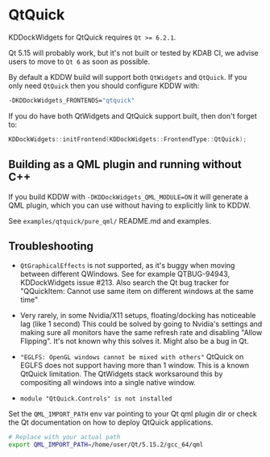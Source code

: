 # QtQuick

KDDockWidgets for QtQuick requires `Qt >= 6.2.1`.

Qt 5.15 will probably work, but it's not built or tested by KDAB CI, we
advise users to move to `Qt 6` as soon as possible.

By default a KDDW build will support both `QtWidgets` and `QtQuick`.
If you only need `QtQuick` then you should configure KDDW with:
```bash
-DKDDockWidgets_FRONTENDS="qtquick"
```

If you do have both QtWidgets and QtQuick support built, then don't forget to:
```cpp
KDDockWidgets::initFrontend(KDDockWidgets::FrontendType::QtQuick);
```

## Building as a QML plugin and running without C++

If you build KDDW with `-DKDDockWidgets_QML_MODULE=ON` it will generate
a QML plugin, which you can use without having to explicitly link to KDDW.

See `examples/qtquick/pure_qml/` README.md and examples.

## Troubleshooting

- `QtGraphicalEffects` is not supported, as it's buggy when moving between different QWindows.
  See for example QTBUG-94943, KDDockWidgets issue #213. Also search the Qt bug tracker
  for "QQuickItem: Cannot use same item on different windows at the same time"

- Very rarely, in some Nvidia/X11 setups, floating/docking has noticeable lag (like 1 second)
  This could be solved by going to Nvidia's settings and making sure all monitors have
  the same refresh rate and disabling "Allow Flipping". It's not known why this solves it. Might also
  be a bug in Qt.

- `"EGLFS: OpenGL windows cannot be mixed with others"` QtQuick on EGLFS does not support having more
  than 1 window. This is a known QtQuick limitation. The QtWidgets stack worksaround this by compositing
  all windows into a single native window.

- `module "QtQuick.Controls" is not installed`

Set the `QML_IMPORT_PATH` env var pointing to your Qt qml plugin dir or check the
Qt documentation on how to deploy QtQuick applications.

```bash
# Replace with your actual path
export QML_IMPORT_PATH=/home/user/Qt/5.15.2/gcc_64/qml
```
